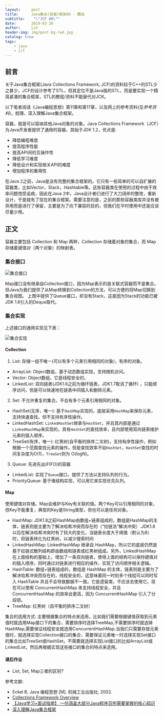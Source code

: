 ```yaml
---
layout:     post
title:      Java集合(容器)框架00 - 概括
subtitle:    "\"JCF 00\""
date:       2019-03-30
author:     Lin
header-img: img/post-bg-rwd.jpg
catalog: true
tags:
    - java
    - jcf
---
```


## 前言

关于Java集合框架(Java Collections Framework, JCF)的资料较于C++的STL少之甚少，JCF的设计参考了STL，但其定位不是Java版的STL，而是要实现一个精简紧凑的集合框架，STL的教程/资料不能替代对JCK。

以下笔者阅读《Java编程思想》第11章和第17章，以及网上的参考资料(见*参考资料*)，梳理、深入理解Java集合框架。

容器，就是可以容纳其他Java对象的对象。Java Collections Framework（JCF）为Java开发者提供了通用的容器，其始于JDK 1.2，优点是:

* 降低编程难度
* 提高程序性能
* 提高API间的互操作性
* 降低学习难度
* 降低设计和实现相关API的难度
* 增加程序的重用性

在Java 2之前，Java是没有完整的集合框架的。它只有一些简单的可以自扩展的容器类，比如Vector，Stack，Hashtable等。这些容器类在使用的过程中由于效率问题饱受诟病，因此在Java 2中，Java设计者们进行了大刀阔斧的整改，重新设计，于是就有了现在的集合框架。需要注意的是，之前的那些容器类库并没有被弃用而是进行了保留，主要是为了向下兼容的目的，但我们在平时使用中还是应该尽量少用。

## 正文

容器主要包括 Collection 和 Map 两种，Collection 存储着对象的集合，而 Map 存储着键值对（两个对象）的映射表。

### 集合接口

![集合接口](https://ws4.sinaimg.cn/large/006tKfTcly1g1kql3a13aj31680fy426.jpg)

Map接口没有继承自Collection接口，因为Map表示的是关联式容器而不是集合。但Java为我们提供了从Map转换到Collection的方法，可以方便的将Map切换到集合视图。 上图中提供了Queue接口，却没有Stack，这是因为Stack的功能已被JDK 1.6引入的Deque取代。

### 集合实现

上述接口的通用实现见下表：

![集合实现](https://ws3.sinaimg.cn/large/006tKfTcly1g1kqlqz2y2j317808u0wf.jpg)

#### Collection

1. List: 存储一组不唯一(可以有多个元素引用相同的对象)，有序的对象。

* ArrayList: Object数组，基于动态数组实现，支持随机访问。
* Vector: Object数组，它是线程安全的。
* LinkedList: 双向链表(JDK1.6之前为循环链表，JDK1.7取消了循环) ，只能顺序访问，但是可以快速地在链表中间插入和删除元素。

2. Set: 不允许重复的集合。不会有多个元素引用相同的对象。

* HashSet(无序，唯一): 基于`HashMap`实现的，底层采用`HashMap`来保存元素，支持快速查找，但不支持有序性操作。
* LinkedHashSet: `LinkedHashSet`继承与`HashSet`，并且其内部是通过`LinkedHashMap`来实现的，具有`HashSet`的查找效率，且内部使用双向链表维护元素的插入顺序。
* TreeSet(有序，唯一): 红黑树(自平衡的排序二叉树)，支持有序性操作，例如根据一个范围查找元素的操作。但是查找效率不如`HashSet`，`HashSet`查找的时间复杂度为O(1)，`TreeSet`则为 O(logN)。

3. Queue: 先进先出(FIFO)的容器

* LinkedList: 实现了`Queue`接口，提供了方法以支持队列的行为。
* PriorityQueue: 基于堆结构实现，可以用它来实现优先队列。

#### Map

使用键值对存储。Map会维护与Key有关联的值。两个Key可以引用相同的对象，但Key不能重复，典型的Key是String类型，但也可以是任何对象。

* HashMap: JDK1.8之前HashMap由数组+链表组成的，数组是HashMap的主体，链表则是主要为了解决哈希冲突而存在的（“拉链法”解决冲突）.JDK1.8以后在解决哈希冲突时有了较大的变化，当链表长度大于阈值（默认为8）时，将链表转化为红黑树，以减少搜索时间
* LinkedHashMap: LinkedHashMap 继承自 HashMap，所以它的底层仍然是基于拉链式散列结构即由数组和链表或红黑树组成。另外，LinkedHashMap 在上面结构的基础上，增加了一条双向链表，使得上面的结构可以保持键值对的插入顺序。同时通过对链表进行相应的操作，实现了访问顺序相关逻辑。
* HashTable: 数组+链表组成的，数组是 HashMap 的主体，链表则是主要为了解决哈希冲突而存在的，线程安全的，这意味着同一时刻多个线程可以同时写入 HashTable 并且不会导致数据不一致。它是遗留类，不应该去使用它。现在可以使用 ConcurrentHashMap 来支持线程安全，并且 ConcurrentHashMap 的效率会更高，因为 ConcurrentHashMap 引入了分段锁。
* TreeMap: 红黑树（自平衡的排序二叉树）

集合的选用方式: 主要根据集合的特点来选用，比如我们需要根据键值获取到元素值时就选用Map接口下的集合，需要排序时选择TreeMap,不需要排序时就选择HashMap,需要保证线程安全就选用ConcurrentHashMap.当我们只需要存放元素值时，就选择实现Collection接口的集合，需要保证元素唯一时选择实现Set接口的集合比如TreeSet或HashSet，不需要就选择实现List接口的比如ArrayList或LinkedList，然后再根据实现这些接口的集合的特点来选用。

#### 课后作业

* List, Set, Map三者的区别?

参考文献: 

* Eckel B. Java 编程思想 [M]. 机械工业出版社, 2002.
* [Collections Framework Overview](http://docs.oracle.com/javase/6/docs/technotes/guides/collections/overview.html)
* [【Java学习+面试指南】 一份涵盖大部分Java程序员所需要掌握的核心知识](https://github.com/Snailclimb/JavaGuide#%E5%AE%B9%E5%99%A8)
* [深入理解Java集合框架](https://github.com/CarpenterLee/JCFInternals)
